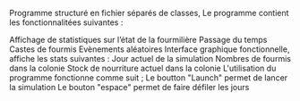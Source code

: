 Programme structuré en fichier séparés de classes,
Le programme contient les fonctionnalitées suivantes :

Affichage de statistiques sur l’état de la fourmilière
Passage du temps
Castes de fourmis
Evènements aléatoires
Interface graphique fonctionnelle, affiche les stats suivantes :
Jour actuel de la simulation
Nombres de fourmis dans la colonie
Stock de nourriture actuel dans la colonie
L'utilisation du programme fonctionne comme suit ;
Le boutton "Launch" permet de lancer la simulation
Le bouton "espace" permet de faire défiler les jours

